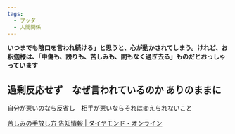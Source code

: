 ```yaml
---
tags:
  - ブッダ
  - 人間関係
---
```

**いつまでも陰口を言われ続ける」と思うと、心が動かされてしまう。けれど、お釈迦様は、「中傷も、謗りも、苦しみも、間もなく過ぎ去る」ものだとおっしゃっています**

## 過剰反応せず　なぜ言われているのか ありのままに
自分が悪いのなら反省し　相手が悪いならそれは変えられないこと

[苦しみの手放し方 告知情報 | ダイヤモンド・オンライン](https://diamond.jp/category/s-kurushimino/info)

